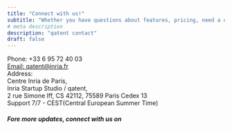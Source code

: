 ```yaml
---
title: "Connect with us!"
subtitle: "Whether you have questions about features, pricing, need a demo or anything else, our team is here to answer all your questions "
# meta description
description: "qatent contact"
draft: false
---
```


<div id='contact'>
  <div class="contact-img">
  <img src="/images/contactPicture.svg" alt="">
  </div>
  <div class="contact-info">
    <div class="phone">
      <i class="ti-mobile"></i><span> Phone: +33 6 95 72 40 03</h5></span></div>
      <div class="email">
        <a href="mailto:qatent@inria.fr"><i class="ti-email"></i><span>   Email:</span>
          qatent@inria.fr</a></div>
          <div class="address">
            <i class="ti-location-pin"></i><span>  Address:</span><br>
            Centre Inria de Paris, <br>
            Inria Startup Studio / qatent, <br> 2 rue Simone Iff, CS 42112, 75589 Paris Cedex 13</div>
<!-- <div class="line"></div> -->
    <div class="social-info">
      <div class="support"><i class="ti-thumb-up"></i>   Support 7/7 - CEST(Central European Summer Time)</div>
      <div class="social-links">
        <h5>Fore more updates, connect with us on</h5>
        <a href="https://www.linkedin.com/in/qatent/"><i class="ti-linkedin"></i></a>
        <a href="https://twitter.com/QatentPatent"><i class="ti-twitter-alt"></i></a>
      </div>
  </div>
  </div>
</div>
